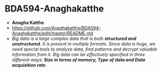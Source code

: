 # BDA594-Anaghakatthe
* **Anagha Katthe**
* <https://github.com/Anaghakatthe/BDA594-Anaghakatthe/edit/master/README.md> 
* _Big data is a large complex data that is both **structured and unstructured**. It is present in multiple formats. Since data is huge, we need special tools to analyze data, find patterns and decrypt valuable information from it. Big data can be effectively specified in three different ways: **Size in terms of memory, Type of data and Data acquisition rate**._ 
